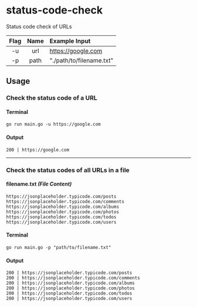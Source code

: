 # status-code-check
Status code check of URLs

| Flag    | Name  | Example Input            |
| :-----: |:-----:| :----------------------- |
| -u      | url   | https://google.com       |
| -p      | path  | "./path/to/filename.txt" |


## Usage 

### Check the status code of a URL
#### Terminal
```
go run main.go -u https://google.com
```

#### Output
```
200 | https://google.com
```

---
### Check the status codes of all URLs in a file
#### filename.txt *(File Content)*
```
https://jsonplaceholder.typicode.com/posts
https://jsonplaceholder.typicode.com/comments
https://jsonplaceholder.typicode.com/albums
https://jsonplaceholder.typicode.com/photos
https://jsonplaceholder.typicode.com/todos
https://jsonplaceholder.typicode.com/users
```

#### Terminal
```
go run main.go -p "path/to/filename.txt"
```

#### Output
```
200 | https://jsonplaceholder.typicode.com/posts
200 | https://jsonplaceholder.typicode.com/comments
200 | https://jsonplaceholder.typicode.com/albums
200 | https://jsonplaceholder.typicode.com/photos
200 | https://jsonplaceholder.typicode.com/todos
200 | https://jsonplaceholder.typicode.com/users
```